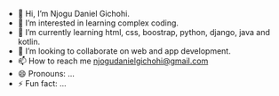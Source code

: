 - 👋 Hi, I’m Njogu Daniel Gichohi.
- 👀 I’m interested in learning complex coding.
- 🌱 I’m currently learning html, css, boostrap, python, django, java and kotlin.
- 💞️ I’m looking to collaborate on web and app development.
- 📫 How to reach me njogudanielgichohi@gmail.com
- 😄 Pronouns: ...
- ⚡ Fun fact: ...

<!---
NjoguDanielGichohi/NjoguDanielGichohi is a ✨ special ✨ repository because its `README.md` (this file) appears on your GitHub profile.
You can click the Preview link to take a look at your changes.
--->
